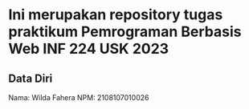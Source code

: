 # Ini merupakan repository tugas praktikum Pemrograman Berbasis Web INF 224 USK 2023
 
## Data Diri
 
Nama: Wilda Fahera
NPM: 2108107010026